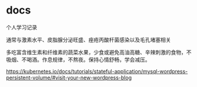# docs

个人学习记录

通常与激素水平、皮脂腺分泌旺盛、痤疮丙酸杆菌感染以及毛孔堵塞相关  

多吃富含维生素和纤维素的蔬菜水果，少食或避免高油高糖、辛辣刺激的食物，不吸烟、不喝酒。作息规律，不熬夜。保持心情舒畅，学会减压。  

https://kubernetes.io/docs/tutorials/stateful-application/mysql-wordpress-persistent-volume/#visit-your-new-wordpress-blog
